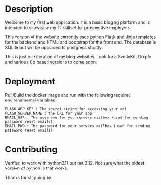 # Description

Welcome to my first web application. It is a basic bloging platform and is intended to showcase my IT skillset for prospective employers.

This version of the website currently uses python Flask and Jinja templates for the backend and HTML and bootstrap for the front end. The database is SQLite
but will be upgraded to postgress shortly.

This is just one iteration of my blog websites. Look for a SvelteKit, Druple and various Go based versions to come soon. 

# Deployment

Pull/Build the docker image and run with the following required environamental variables:

    FLASK_APP_KEY : The secret string for accessing your api
    FLASK_SERVER_NAME : the URI for your app
    EMAIL_USR : The username for you servers mailbox (used for sending password reset emails)
    EMAIL_PWD : The password for your servers mailbox (used for sending password reset emails)

# Contributing

Verified to work with python3.11 but not 3.12. Not sure what the oldest version of python is that works. 


Thanks for stopping by. 